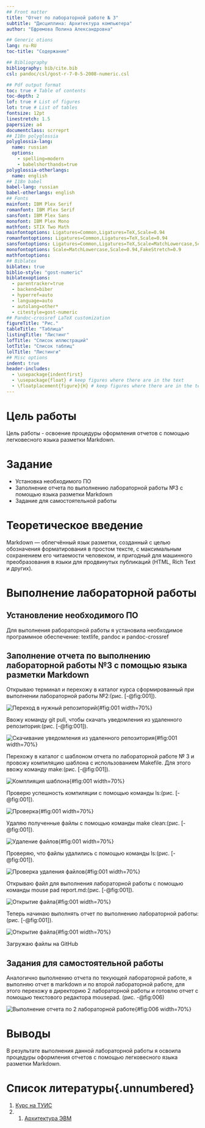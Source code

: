 ```yaml
---
## Front matter
title: "Отчет по лабораторной работе № 3"
subtitle: "Дисциплина: Архитектура компьютера"
author: "Ефремова Полина Александровна"

## Generic otions
lang: ru-RU
toc-title: "Содержание"

## Bibliography
bibliography: bib/cite.bib
csl: pandoc/csl/gost-r-7-0-5-2008-numeric.csl

## Pdf output format
toc: true # Table of contents
toc-depth: 2
lof: true # List of figures
lot: true # List of tables
fontsize: 12pt
linestretch: 1.5
papersize: a4
documentclass: scrreprt
## I18n polyglossia
polyglossia-lang:
  name: russian
  options:
	- spelling=modern
	- babelshorthands=true
polyglossia-otherlangs:
  name: english
## I18n babel
babel-lang: russian
babel-otherlangs: english
## Fonts
mainfont: IBM Plex Serif
romanfont: IBM Plex Serif
sansfont: IBM Plex Sans
monofont: IBM Plex Mono
mathfont: STIX Two Math
mainfontoptions: Ligatures=Common,Ligatures=TeX,Scale=0.94
romanfontoptions: Ligatures=Common,Ligatures=TeX,Scale=0.94
sansfontoptions: Ligatures=Common,Ligatures=TeX,Scale=MatchLowercase,Scale=0.94
monofontoptions: Scale=MatchLowercase,Scale=0.94,FakeStretch=0.9
mathfontoptions:
## Biblatex
biblatex: true
biblio-style: "gost-numeric"
biblatexoptions:
  - parentracker=true
  - backend=biber
  - hyperref=auto
  - language=auto
  - autolang=other*
  - citestyle=gost-numeric
## Pandoc-crossref LaTeX customization
figureTitle: "Рис."
tableTitle: "Таблица"
listingTitle: "Листинг"
lofTitle: "Список иллюстраций"
lotTitle: "Список таблиц"
lolTitle: "Листинги"
## Misc options
indent: true
header-includes:
  - \usepackage{indentfirst}
  - \usepackage{float} # keep figures where there are in the text
  - \floatplacement{figure}{H} # keep figures where there are in the text
---
```


# Цель работы

Цель работы - освоение процедуры оформления отчетов с помощью легковесного
языка разметки Markdown.

# Задание

- Установка необходимого ПО
- Заполнение отчета по выполнению лабораторной работы №3 с помощью языка разметки Markdown
- Задание для самостоятельной работы


# Теоретическое введение

Markdown — облегчённый язык разметки, созданный с целью обозначения форматирования в простом тексте, 
с максимальным сохранением его читаемости человеком, и пригодный для машинного преобразования в языки 
для продвинутых публикаций (HTML, Rich Text и других).

# Выполнение лабораторной работы

## Установление необходимого ПО

Для выполнения рабораторной работы я установила необходимое программное обеспечение: textlife, pandoc и 
pandoc-crossref

## Заполнение отчета по выполнению лабораторной работы №3 с помощью языка разметки Markdown

Открываю терминал и перехожу в каталог курса сформированный при выполнении лабораторной работы
№2:(рис. [-@fig:001]).

![Переход в нужный репозиторий](image/1.jpg){#fig:001 width=70%}

Ввожу команду git pull, чтобы скачать уведомления из удаленного репозитория:(рис. [-@fig:001]).

![Скачивание уведомления из удаленного репозитория](image/1.jpg){#fig:001 width=70%}

Перехожу в каталог с шаблоном отчета по лабораторной работе № 3 и провожу компиляцию шаблона с использованием Makefile. 
Для этого ввожу команду make:(рис. [-@fig:001]).

![Комплияция шаблона](image/2.jpg){#fig:001 width=70%}
 
Проверю успешность компиляции с помощью команды ls:(рис. [-@fig:001]).

![Проверка](image/3.jpg){#fig:001 width=70%} 

Удаляю полученные файлы с помощью команды make clean:(рис. [-@fig:001]).

![Удаление файлов](image/4.jpg){#fig:001 width=70%}

Проверяю, что файлы удалились с помощью команды ls:(рис. [-@fig:001]).

![Проверка удаления файлов](image/4.jpg){#fig:001 width=70%}

Открываю файл для выполнения лабораторной работы с помощью команды mouse pad report.md:(рис. [-@fig:001]).

![Открытие файла](image/5.jpg){#fig:001 width=70%}

Теперь начинаю выполнять отчет по выполнению лабораторной работы:(рис. [-@fig:001]).

![Открытие файла](image/6.jpg){#fig:001 width=70%}

Загружаю файлы на GitHub

## Задания для самостоятельной работы

Аналогично выполнению отчета по текующей лабораторной работе, я выполняю отчет в markdown и по второй лабораторной работе, для этого перехожу в директорию 2 лабораторной работы и готовлю отчет с помощью текстового редактора mousepad. (рис. -@fig:006)

![Выполнение отчета по 2 лабораторной работе](image/.png){#fig:006 width=70%}


# Выводы

В результате выполнения данной лабораторной работы я освоила процедуры оформления отчетов с помощью легковесного языка разметки Markdown.

# Список литературы{.unnumbered}

1. [Курс на ТУИС](https://esystem.rudn.ru/course/view.php?id=112)
2. 1. [Архитектура ЭВМ](https://esystem.rudn.ru/pluginfile.php/1584625/mod_resource/content/1/%D0%9B%D0%B0%D0%B1%D0%BE%D1%80%D0%B0%D1%82%D0%BE%D1%80%D0%BD%D0%B0%D1%8F%20%D1%80%D0%B0%D0%B1%D0%BE%D1%82%D0%B0%20%E2%84%964.pdf)
